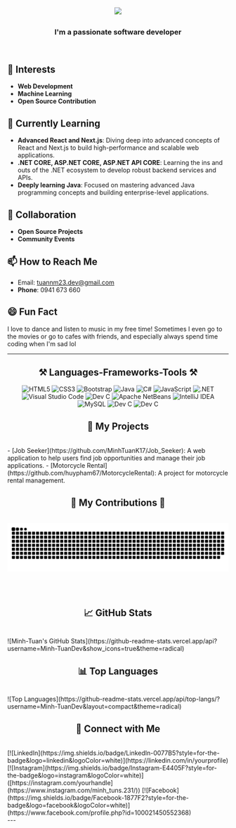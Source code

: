 <h1 align="center">
    <img src="https://readme-typing-svg.herokuapp.com/?font=Righteous&size=35&center=true&vCenter=true&width=500&height=70&duration=4000&lines=Hi+There!+👋;+I'm+Minh+Tuan!;" />
</h1>

<h3 align="center">I'm a passionate software developer</h3>

<br/>

## 👀 Interests
- **Web Development**
- **Machine Learning**
- **Open Source Contribution**
  
## 🌱 Currently Learning
- **Advanced React and Next.js**: Diving deep into advanced concepts of React and Next.js to build high-performance and scalable web applications.
- **.NET CORE, ASP.NET CORE, ASP.NET API CORE**: Learning the ins and outs of the .NET ecosystem to develop robust backend services and APIs.
- **Deeply learning Java**: Focused on mastering advanced Java programming concepts and building enterprise-level applications.

## 💞️ Collaboration
- **Open Source Projects**
- **Community Events**

## 📫 How to Reach Me
- Email: [tuannm23.dev@gmail.com](mailto:tuannm23.dev@gmail.com)
- **Phone**: 0941 673 660


## 😄 Fun Fact
I love to dance and listen to music in my free time! Sometimes I even go to the movies or go to cafes with friends, and especially always spend time coding when I'm sad lol

---

<h2 align="center">⚒️ Languages-Frameworks-Tools ⚒️</h2>

<div align="center">
    <img src="https://img.icons8.com/color/48/000000/html-5.png" alt="HTML5" width="50" height="50"/>
    <img src="https://img.icons8.com/color/48/000000/css3.png" alt="CSS3" width="50" height="50"/>
    <img src="https://img.icons8.com/color/48/000000/bootstrap.png" alt="Bootstrap" width="50" height="50"/>
    <img src="https://img.icons8.com/color/48/000000/java-coffee-cup-logo.png" alt="Java" width="50" height="50"/>
    <img src="https://img.icons8.com/color/48/000000/c-sharp-logo-2.png" alt="C#" width="50" height="50"/>
    <img src="https://img.icons8.com/color/48/000000/javascript.png" alt="JavaScript" width="50" height="50"/>
    <img src="https://img.icons8.com/color/48/000000/net-framework.png" alt=".NET" width="50" height="50"/>
    <img src="https://img.icons8.com/color/48/000000/visual-studio-code-2019.png" alt="Visual Studio Code" width="50" height="50"/>
    <img src="https://skillicons.dev/icons?i=c"  alt="Dev C" width="50" height="50"/>
    <img src="https://img.icons8.com/color/48/000000/apache-netbeans.png" alt="Apache NetBeans" width="50" height="50"/>
    <img src="https://img.icons8.com/color/48/000000/intellij-idea.png" alt="IntelliJ IDEA" width="50" height="50"/>
    <img src="https://img.icons8.com/color/48/000000/mysql.png" alt="MySQL" width="50" height="50"/>
    <img src="https://skillicons.dev/icons?i=github"  alt="Dev C" width="50" height="50"/>
    <img src="https://skillicons.dev/icons?i=figma"  alt="Dev C" width="50" height="50"/>
</div>

<h2 align="center">🚀 My Projects</h2><br>
- [Job Seeker](https://github.com/MinhTuanK17/Job_Seeker): A web application to help users find job opportunities and manage their job applications.
- [Motorcycle Rental](https://github.com/huypham67/MotorcycleRental): A project for motorcycle rental management.
<br>
<div align="center">
  <h2>🐍 My Contributions 🐍</h2>
  <br>
  <img alt="snake eating my contributions" src="https://raw.githubusercontent.com/MinhTuanK17/MinhTuanK17/output/github-contribution-grid-snake.svg" />
  
  <br/><br/>
</div>

<h2 align="center">📈 GitHub Stats</h2><br>
![Minh-Tuan's GitHub Stats](https://github-readme-stats.vercel.app/api?username=Minh-TuanDev&show_icons=true&theme=radical)
<br>
<h2 align="center">📊 Top Languages</h2><br>
![Top Languages](https://github-readme-stats.vercel.app/api/top-langs/?username=Minh-TuanDev&layout=compact&theme=radical)
<br>
<h2 align="center">🔗 Connect with Me</h2><br>
[![LinkedIn](https://img.shields.io/badge/LinkedIn-0077B5?style=for-the-badge&logo=linkedin&logoColor=white)](https://linkedin.com/in/yourprofile)
[![Instagram](https://img.shields.io/badge/Instagram-E4405F?style=for-the-badge&logo=instagram&logoColor=white)]([https://instagram.com/yourhandle](https://www.instagram.com/minh_tuns.231/))
[![Facebook](https://img.shields.io/badge/Facebook-1877F2?style=for-the-badge&logo=facebook&logoColor=white)](https://www.facebook.com/profile.php?id=100021450552368)
<br>
---

